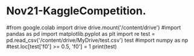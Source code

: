 # Nov21-KaggleCompetition.
#from google.colab import drive
drive.mount('/content/drive')
#import pandas as pd
import matplotlib.pyplot as plt
import re
test = pd.read_csv('/content/drive/MyDrive/test.csv')
test
#import numpy as np
#test.loc[test['f0'] >= 0.5, 'f0'] = 1
print(test)
